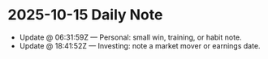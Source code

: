 # 2025-10-15 Daily Note

- Update @ 06:31:59Z — Personal: small win, training, or habit note.
- Update @ 18:41:52Z — Investing: note a market mover or earnings date.
